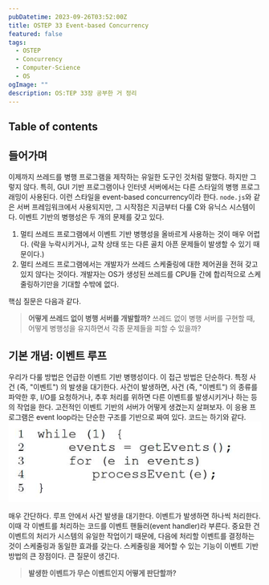 ```yaml
---
pubDatetime: 2023-09-26T03:52:00Z
title: OSTEP 33 Event-based Concurrency
featured: false
tags:
  - OSTEP
  - Concurrency
  - Computer-Science
  - OS
ogImage: ""
description: OS:TEP 33장 공부한 거 정리
---
```


## Table of contents

## 들어가며

이제까지 쓰레드를 병행 프로그램을 제작하는 유일한 도구인 것처럼 말했다.
하지만 그렇지 않다.
특히, GUI 기반 프로그램이나 인터넷 서버에서는 다른 스타일의 병행 프로그래밍이 사용된다.
이런 스타일을 event-based concurrency이라 한다.
`node.js`와 같은 서버 프레임워크에서 사용되지만, 그 시작점은 지금부터 다룰 C와 유닉스 시스템이다.
이벤트 기반의 병행성은 두 개의 문제를 갖고 있다.

1. 멀티 쓰레드 프로그램에서 이벤트 기반 병행성을 올바르게 사용하는 것이 매우 어렵다. (락을 누락시키거나, 교착 상태 또는 다른 골치 아픈 문제들이 발생할 수 있기 때문이다.)
2. 멀티 쓰레드 프로그램에서는 개발자가 쓰레드 스케줄링에 대한 제어권을 전혀 갖고 있지 않다는 것이다. 개발자는 OS가 생성된 쓰레드를 CPU들 간에 합리적으로 스케줄링하기만을 기대할 수밖에 없다.

핵심 질문은 다음과 같다.

> **어떻게 쓰레드 없이 병행 서버를 개발할까?**
> 쓰레드 없이 병행 서버를 구현할 때, 어떻게 병행성을 유지하면서 각종 문제들을 피할 수 있을까?

## 기본 개념: 이벤트 루프

우리가 다룰 방법은 언급한 이벤트 기반 병행성이다.
이 접근 방법은 단순하다.
특정 사건 (즉, "이벤트") 의 발생을 대기한다.
사건이 발생하면, 사건 (즉, "이벤트") 의 종류를 파악한 후, I/O를 요청하거나, 추후 처리를 위하면 다른 이벤트를 발생시키거나 하는 등의 작업을 한다.
고전적인 이벤트 기반의 서버가 어떻게 생겼는지 살펴보자.
이 응용 프로그램은 event loop라는 단순한 구조를 기반으로 짜여 있다.
코드는 하기와 같다.
![](/public/image/ostep-33-event-based-concurrency-1695669194022.jpeg)

매우 간단하다.
루프 안에서 사건 발생을 대기한다.
이벤트가 발생하면 하나씩 처리한다.
이때 각 이벤트를 처리하는 코드를 이벤트 핸들러(event handler)라 부른다.
중요한 건 이벤트의 처리가 시스템의 유일한 작업이기 때문에, 다음에 처리할 이벤트를 결정하는 것이 스케줄링과 동일한 효과를 갖는다.
스케줄링을 제어할 수 있는 기능이 이벤트 기반 방법의 큰 장점이다.
큰 질문이 생긴다.

> **발생한 이벤트가 무슨 이벤트인지 어떻게 판단할까?**
